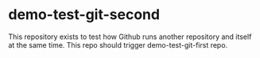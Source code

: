 # demo-test-git-second
This repository exists to test how Github runs another repository and itself at the same time. This repo should trigger demo-test-git-first repo.
